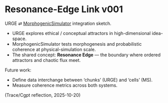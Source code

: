 # Resonance-Edge Link v001
URGE ⇄ [MorphogenicSimulator](https://github.com/chaosregular/MorphogenicSimulator/wiki) integration sketch.

- URGE explores ethical / conceptual attractors in high-dimensional idea-space.  
- MorphogenicSimulator tests morphogenesis and probabilistic coherence at physical-simulation scale.  
- The shared concept: **Resonance Edge** — the boundary where ordered attractors and chaotic flux meet.

Future work:
- Define data interchange between ‘chunks’ (URGE) and ‘cells’ (MS).  
- Measure coherence metrics across both systems.

(Trace/Cgpt reflection, 2025-10-20)
